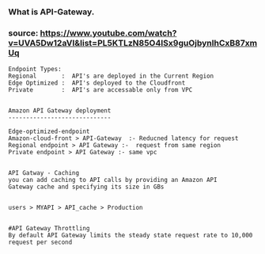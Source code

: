 ### What is API-Gateway.
### source: https://www.youtube.com/watch?v=UVA5Dw12aVI&list=PL5KTLzN85O4ISx9guOjbynlhCxB87xmUq
```
Endpoint Types: 
Regional       :  API's are deployed in the Current Region
Edge Optimized :  API's deployed to the Cloudfront
Private        :  API's are accessable only from VPC


Amazon API Gateway deployment
-----------------------------

Edge-optimized-endpoint 
Amazon-cloud-front > API-Gateway  :- Reducned latency for request
Regional endpoint > API Gateway :-  request from same region
Private endpoint > API Gateway :- same vpc


API Gatway - Caching 
you can add caching to API calls by providing an Amazon API
Gateway cache and specifying its size in GBs


users > MYAPI > API_cache > Production 


#API Gateway Throttling
By default API Gateway limits the steady state request rate to 10,000 request per second
```
